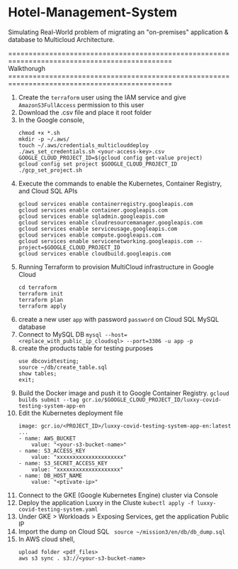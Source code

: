 # Hotel-Management-System

Simulating Real-World problem of migrating an "on-premises" application & database to Multicloud Architecture.

============================================================================================== <br>
                                Walkthorugh<br>
============================================================================================== <br>

1. Create the ```terraform``` user using the IAM service and give ```AmazonS3FullAccess``` permission to this user
2. Download the .csv file and place it root folder
3. In the Google console, 
    ```
    chmod +x *.sh
    mkdir -p ~/.aws/
    touch ~/.aws/credentials_multiclouddeploy
    ./aws_set_credentials.sh <your-access-key>.csv
    GOOGLE_CLOUD_PROJECT_ID=$(gcloud config get-value project)
    gcloud config set project $GOOGLE_CLOUD_PROJECT_ID
    ./gcp_set_project.sh
    ```
4. Execute the commands to enable the Kubernetes, Container Registry, and Cloud SQL APIs
    ```
    gcloud services enable containerregistry.googleapis.com
    gcloud services enable container.googleapis.com
    gcloud services enable sqladmin.googleapis.com
    gcloud services enable cloudresourcemanager.googleapis.com
    gcloud services enable serviceusage.googleapis.com
    gcloud services enable compute.googleapis.com
    gcloud services enable servicenetworking.googleapis.com --project=$GOOGLE_CLOUD_PROJECT_ID
    gcloud services enable cloudbuild.googleapis.com
    ```
5. Running Terraform to provision MultiCloud infrastructure in Google Cloud
    ```
    cd terraform
    terraform init
    terraform plan
    terraform apply
    ```
6. create a new user `app` with password `password` on Cloud SQL MySQL database 
7. Connect to MySQL DB ``` mysql --host=<replace_with_public_ip_cloudsql> --port=3306 -u app -p ```
8. create the products table for testing purposes
    ```
    use dbcovidtesting;
    source ~/db/create_table.sql
    show tables;
    exit;
    ```
9. Build the Docker image and push it to Google Container Registry.
    ```gcloud builds submit --tag gcr.io/$GOOGLE_CLOUD_PROJECT_ID/luxxy-covid-testing-system-app-en```
10. Edit the Kubernetes deployment file
    ```
    image: gcr.io/<PROJECT_ID>/luxxy-covid-testing-system-app-en:latest
    ...
    - name: AWS_BUCKET
        value: "<your-s3-bucket-name>"
    - name: S3_ACCESS_KEY
        value: "xxxxxxxxxxxxxxxxxxxxx"
    - name: S3_SECRET_ACCESS_KEY
        value: "xxxxxxxxxxxxxxxxxxxx"
    - name: DB_HOST_NAME
        value: "<ptivate-ip>"
    ```
11. Connect to the GKE (Google Kubernetes Engine) cluster via Console
12. Deploy the application Luxxy in the Cluste 
```kubectl apply -f luxxy-covid-testing-system.yaml```
13. Under GKE > Workloads > Exposing Services, get the application Public IP
14. Import the dump on Cloud SQL
    ``` source ~/mission3/en/db/db_dump.sql```
15. In AWS cloud shell,
    ```
    upload folder <pdf_files>
    aws s3 sync . s3://<your-s3-bucket-name>
    ```
